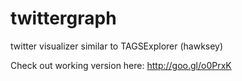 # twittergraph
twitter visualizer similar to TAGSExplorer (hawksey)

Check out working version here: http://goo.gl/o0PrxK
